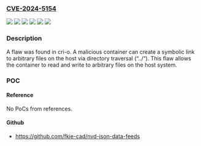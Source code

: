 ### [CVE-2024-5154](https://cve.mitre.org/cgi-bin/cvename.cgi?name=CVE-2024-5154)
![](https://img.shields.io/static/v1?label=Product&message=Red%20Hat%20OpenShift%20Container%20Platform%203.11&color=blue)
![](https://img.shields.io/static/v1?label=Product&message=Red%20Hat%20OpenShift%20Container%20Platform%204.12&color=blue)
![](https://img.shields.io/static/v1?label=Product&message=Red%20Hat%20OpenShift%20Container%20Platform%204.14&color=blue)
![](https://img.shields.io/static/v1?label=Product&message=Red%20Hat%20OpenShift%20Container%20Platform%204.15&color=blue)
![](https://img.shields.io/static/v1?label=Version&message=n%2Fa&color=blue)
![](https://img.shields.io/static/v1?label=Vulnerability&message=Exposure%20of%20Resource%20to%20Wrong%20Sphere&color=brighgreen)

### Description

A flaw was found in cri-o. A malicious container can create a symbolic link to arbitrary files on the host via directory traversal (“../“). This flaw allows the container to read and write to arbitrary files on the host system.

### POC

#### Reference
No PoCs from references.

#### Github
- https://github.com/fkie-cad/nvd-json-data-feeds

